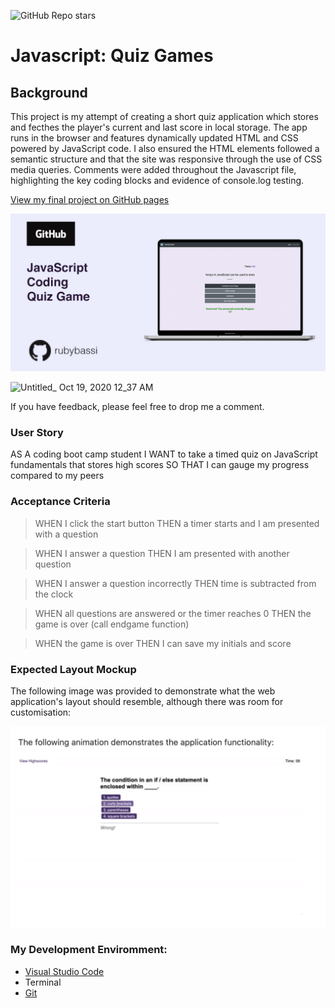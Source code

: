 ![GitHub Repo stars](https://img.shields.io/github/stars/rubybassi?style=social)

# Javascript: Quiz Games

## Background

This project is my attempt of creating a short quiz application which stores and fecthes the player's current and last score in local storage. The app runs in the browser and features dynamically updated HTML and CSS powered by JavaScript code. I also ensured the HTML elements followed a semantic structure and that the site was responsive through the use of CSS media queries. Comments were added throughout the Javascript file, highlighting the key coding blocks and evidence of console.log testing. 

[View my final project on GitHub pages](https://rubybassi.github.io/know-your-coding-facts-quiz/)

![End Game Mock Up](assets/images/quiz-game.png)

![Untitled_ Oct 19, 2020 12_37 AM](https://user-images.githubusercontent.com/25780327/96388890-fdc7c000-11a3-11eb-8858-fa7e3260b9fe.gif)

If you have feedback, please feel free to drop me a comment.

### User Story

AS A coding boot camp student
I WANT to take a timed quiz on JavaScript fundamentals that stores high scores
SO THAT I can gauge my progress compared to my peers

### Acceptance Criteria

> WHEN I click the start button
> THEN a timer starts and I am presented with a question

> WHEN I answer a question 
> THEN I am presented with another question

> WHEN I answer a question incorrectly 
> THEN time is subtracted from the clock

> WHEN all questions are answered or the timer reaches 0 
> THEN the game is over (call endgame function)

> WHEN the game is over
> THEN I can save my initials and score 


### Expected Layout Mockup

The following image was provided to demonstrate what the web application's layout should resemble, although there was room for customisation:

![End Game Mock Up](assets/images/mockup.png)

### My Development Enviromment:
* [Visual Studio Code](https://code.visualstudio.com/)
* Terminal
* [Git](https://git-scm.com/book/en/v2/Getting-Started-Installing-Git)
